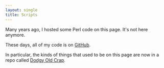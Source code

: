 ```yaml
---
layout: single
title: Scripts
---
```


Many years ago, I hosted some Perl code on this page. It's not here anymore.

These days, all of my code is on [GitHub](https://github.com/davorg/).

In particular, the kinds of things that used to be on this page are now
in a repo called [Dodgy Old Crap](https://github.com/davorg/dodgy-old-crap).

